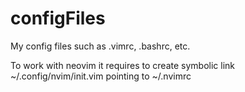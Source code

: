 # configFiles
My config files such as .vimrc, .bashrc, etc.

To work with neovim it requires to create symbolic link ~/.config/nvim/init.vim pointing to ~/.nvimrc
